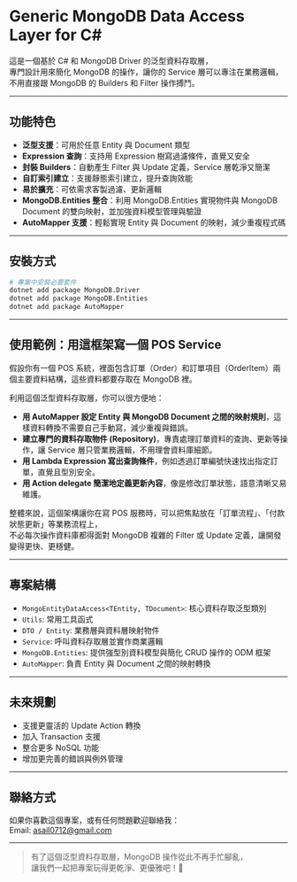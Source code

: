 
# Generic MongoDB Data Access Layer for C#

這是一個基於 C# 和 MongoDB Driver 的泛型資料存取層，  
專門設計用來簡化 MongoDB 的操作，讓你的 Service 層可以專注在業務邏輯，  
不用直接跟 MongoDB 的 Builders 和 Filter 操作搏鬥。

---

## 功能特色

- **泛型支援**：可用於任意 Entity 與 Document 類型  
- **Expression 查詢**：支持用 Expression 樹寫過濾條件，直覺又安全  
- **封裝 Builders**：自動產生 Filter 與 Update 定義，Service 層乾淨又簡潔  
- **自訂索引建立**：支援靜態索引建立，提升查詢效能  
- **易於擴充**：可依需求客製過濾、更新邏輯  
- **MongoDB.Entities 整合**：利用 MongoDB.Entities 實現物件與 MongoDB Document 的雙向映射，並加強資料模型管理與驗證  
- **AutoMapper 支援**：輕鬆實現 Entity 與 Document 的映射，減少重複程式碼

---

## 安裝方式

```bash
# 專案中安裝必要套件
dotnet add package MongoDB.Driver
dotnet add package MongoDB.Entities
dotnet add package AutoMapper
```

---

## 使用範例：用這框架寫一個 POS Service

假設你有一個 POS 系統，裡面包含訂單（Order）和訂單項目（OrderItem）兩個主要資料結構，這些資料都要存取在 MongoDB 裡。

利用這個泛型資料存取層，你可以很方便地：

- **用 AutoMapper 設定 Entity 與 MongoDB Document 之間的映射規則**，這樣資料轉換不需要自己手動寫，減少重複與錯誤。
- **建立專門的資料存取物件 (Repository)**，專責處理訂單資料的查詢、更新等操作，讓 Service 層只管業務邏輯，不用理會資料庫細節。
- **用 Lambda Expression 寫出查詢條件**，例如透過訂單編號快速找出指定訂單，直覺且型別安全。
- **用 Action delegate 簡潔地定義更新內容**，像是修改訂單狀態，語意清晰又易維護。

整體來說，這個架構讓你在寫 POS 服務時，可以把焦點放在「訂單流程」、「付款狀態更新」等業務流程上，  
不必每次操作資料庫都得面對 MongoDB 複雜的 Filter 或 Update 定義，讓開發變得更快、更穩健。

---

## 專案結構

- `MongoEntityDataAccess<TEntity, TDocument>`: 核心資料存取泛型類別  
- `Utils`: 常用工具函式  
- `DTO / Entity`: 業務層與資料層映射物件  
- `Service`: 呼叫資料存取層並實作商業邏輯  
- `MongoDB.Entities`: 提供強型別資料模型與簡化 CRUD 操作的 ODM 框架  
- `AutoMapper`: 負責 Entity 與 Document 之間的映射轉換

---

## 未來規劃

- 支援更靈活的 Update Action 轉換  
- 加入 Transaction 支援  
- 整合更多 NoSQL 功能  
- 增加更完善的錯誤與例外管理  

---

## 聯絡方式

如果你喜歡這個專案，或有任何問題歡迎聯絡我：  
Email: asail0712@gmail.com

---

> 有了這個泛型資料存取層，MongoDB 操作從此不再手忙腳亂，  
> 讓我們一起把專案玩得更乾淨、更優雅吧！🚀
